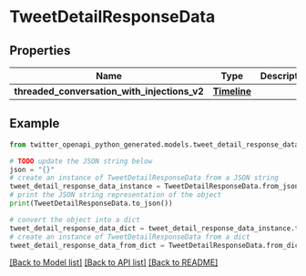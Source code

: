 # TweetDetailResponseData


## Properties

Name | Type | Description | Notes
------------ | ------------- | ------------- | -------------
**threaded_conversation_with_injections_v2** | [**Timeline**](Timeline.md) |  | 

## Example

```python
from twitter_openapi_python_generated.models.tweet_detail_response_data import TweetDetailResponseData

# TODO update the JSON string below
json = "{}"
# create an instance of TweetDetailResponseData from a JSON string
tweet_detail_response_data_instance = TweetDetailResponseData.from_json(json)
# print the JSON string representation of the object
print(TweetDetailResponseData.to_json())

# convert the object into a dict
tweet_detail_response_data_dict = tweet_detail_response_data_instance.to_dict()
# create an instance of TweetDetailResponseData from a dict
tweet_detail_response_data_from_dict = TweetDetailResponseData.from_dict(tweet_detail_response_data_dict)
```
[[Back to Model list]](../README.md#documentation-for-models) [[Back to API list]](../README.md#documentation-for-api-endpoints) [[Back to README]](../README.md)


